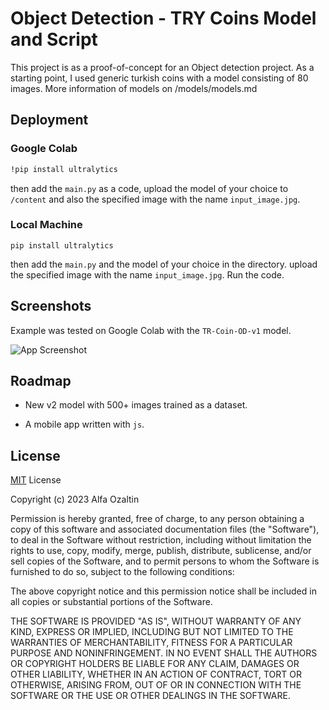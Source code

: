
# Object Detection - TRY Coins Model and Script

This project is as a proof-of-concept for an Object detection project. As a starting point, I used generic turkish coins with a model consisting of 80 images. More information of models on /models/models.md



## Deployment
### Google Colab
```bash
!pip install ultralytics
```
then add the `main.py` as a code, upload the model of your choice to `/content` and also the specified image with the name `input_image.jpg`.

### Local Machine
```
pip install ultralytics
```
then add the `main.py` and the model of your choice in the directory. upload the specified image with the name `input_image.jpg`. Run the code.




## Screenshots

Example was tested on Google Colab with the `TR-Coin-OD-v1` model.

![App Screenshot](https://cdn.discordapp.com/attachments/934317532276486255/1145639917259587695/image.png)

## Roadmap

- New v2 model with 500+ images trained as a dataset.

- A mobile app written with `js`.


## License


[MIT](https://choosealicense.com/licenses/mit/) License


Copyright (c) 2023 Alfa Ozaltin

Permission is hereby granted, free of charge, to any person obtaining a copy
of this software and associated documentation files (the "Software"), to deal
in the Software without restriction, including without limitation the rights
to use, copy, modify, merge, publish, distribute, sublicense, and/or sell
copies of the Software, and to permit persons to whom the Software is
furnished to do so, subject to the following conditions:

The above copyright notice and this permission notice shall be included in all
copies or substantial portions of the Software.

THE SOFTWARE IS PROVIDED "AS IS", WITHOUT WARRANTY OF ANY KIND, EXPRESS OR
IMPLIED, INCLUDING BUT NOT LIMITED TO THE WARRANTIES OF MERCHANTABILITY,
FITNESS FOR A PARTICULAR PURPOSE AND NONINFRINGEMENT. IN NO EVENT SHALL THE
AUTHORS OR COPYRIGHT HOLDERS BE LIABLE FOR ANY CLAIM, DAMAGES OR OTHER
LIABILITY, WHETHER IN AN ACTION OF CONTRACT, TORT OR OTHERWISE, ARISING FROM,
OUT OF OR IN CONNECTION WITH THE SOFTWARE OR THE USE OR OTHER DEALINGS IN THE
SOFTWARE.

